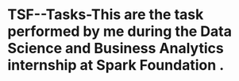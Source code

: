 # TSF--Tasks-This are the task performed by me during the Data Science and Business Analytics internship at Spark Foundation .
